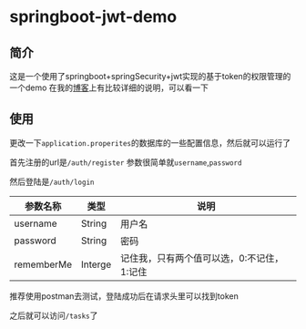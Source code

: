 # springboot-jwt-demo

## 简介
这是一个使用了springboot+springSecurity+jwt实现的基于token的权限管理的一个demo
在我的[博客](https://blog.csdn.net/ech13an/article/details/80779973)上有比较详细的说明，可以看一下

## 使用
更改一下`application.properites`的数据库的一些配置信息，然后就可以运行了

首先注册的url是`/auth/register`
参数很简单就`username`,`password`

然后登陆是`/auth/login`

参数名称 | 类型 | 说明
------- | ---- | ----
username | String | 用户名
password | String | 密码
rememberMe | Interge | 记住我，只有两个值可以选，0:不记住，1:记住

推荐使用postman去测试，登陆成功后在请求头里可以找到token

之后就可以访问`/tasks`了
